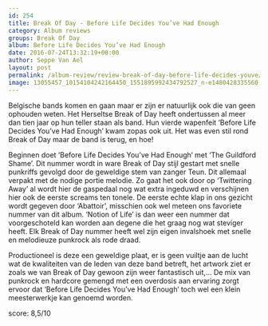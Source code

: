 ```yaml
---
id: 254
title: Break Of Day - Before Life Decides You’ve Had Enough
category: Album reviews
groups: Break Of Day
album: Before Life Decides You’ve Had Enough
date: 2016-07-24T13:32:19+00:00
author: Seppe Van Ael
layout: post
permalink: /album-review/review-break-of-day-before-life-decides-youve/
image: 13055457_10154104242164450_1551895992434792527_n-e1480428335560.jpg
---
```

Belgische bands komen en gaan maar er zijn er natuurlijk ook die van geen ophouden weten. Het Herseltse Break of Day heeft ondertussen al meer dan tien jaar op hun teller staan als band. Hun vierde wapenfeit ‘Before Life Decides You’ve Had Enough’ kwam zopas ook uit. Het was even stil rond Break of Day maar de band is terug, en hoe!

Beginnen doet ‘Before Life Decides You’ve Had Enough‘ met ‘The Guildford Shame’. Dit nummer wordt in ware Break of Day stijl gestart met snelle punkriffs gevolgd door de geweldige stem van zanger Teun. Dit allemaal verpakt met de nodige portie melodie. Zo gaat het ook door op ‘Twittering Away’ al wordt hier de gaspedaal nog wat extra ingeduwd en verschijnen hier ook de eerste screams ten tonele. De eerste echte klap in ons gezicht wordt gegeven door ‘Abattoir’, misschien ook wel meteen ons favoriete nummer van dit album. ‘Notion of Life’ is dan weer een nummer dat voorgeschoteld kan worden aan degene die het graag nog wat steviger heeft. Elk Break of Day nummer heeft wel zijn eigen invalshoek met snelle en melodieuze punkrock als rode draad.

Productioneel is deze een geweldige plaat, er is geen vuiltje aan de lucht wat de kwaliteiten van de leden van deze band betreft, het artwork ziet er zoals we van Break of Day gewoon zijn weer fantastisch uit,… De mix van punkrock en hardcore gemengd met een overdosis aan ervaring zorgt ervoor dat ‘Before Life Decides You’ve Had Enough‘ toch wel een klein meesterwerkje kan genoemd worden.

score: 8,5/10